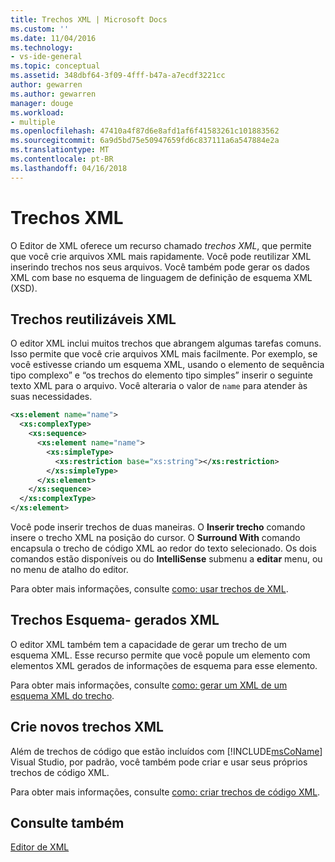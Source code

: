 ```yaml
---
title: Trechos XML | Microsoft Docs
ms.custom: ''
ms.date: 11/04/2016
ms.technology:
- vs-ide-general
ms.topic: conceptual
ms.assetid: 348dbf64-3f09-4fff-b47a-a7ecdf3221cc
author: gewarren
ms.author: gewarren
manager: douge
ms.workload:
- multiple
ms.openlocfilehash: 47410a4f87d6e8afd1af6f41583261c101883562
ms.sourcegitcommit: 6a9d5bd75e50947659fd6c837111a6a547884e2a
ms.translationtype: MT
ms.contentlocale: pt-BR
ms.lasthandoff: 04/16/2018
---
```

# <a name="xml-snippets"></a>Trechos XML
O Editor de XML oferece um recurso chamado *trechos XML*, que permite que você crie arquivos XML mais rapidamente. Você pode reutilizar XML inserindo trechos nos seus arquivos. Você também pode gerar os dados XML com base no esquema de linguagem de definição de esquema XML (XSD).  
  
## <a name="reusable-xml-snippets"></a>Trechos reutilizáveis XML  
 O editor XML inclui muitos trechos que abrangem algumas tarefas comuns. Isso permite que você crie arquivos XML mais facilmente. Por exemplo, se você estivesse criando um esquema XML, usando o elemento de sequência tipo complexo” e “os trechos do elemento tipo simples” inserir o seguinte texto XML para o arquivo. Você alteraria o valor de `name` para atender às suas necessidades.  
  
```xml
<xs:element name="name">  
  <xs:complexType>  
    <xs:sequence>  
      <xs:element name="name">  
        <xs:simpleType>  
          <xs:restriction base="xs:string"></xs:restriction>  
        </xs:simpleType>  
      </xs:element>  
    </xs:sequence>  
  </xs:complexType>  
</xs:element>  
```
  
 Você pode inserir trechos de duas maneiras. O **Inserir trecho** comando insere o trecho XML na posição do cursor. O **Surround With** comando encapsula o trecho de código XML ao redor do texto selecionado. Os dois comandos estão disponíveis ou do **IntelliSense** submenu a **editar** menu, ou no menu de atalho do editor.  
  
 Para obter mais informações, consulte [como: usar trechos de XML](../xml-tools/how-to-use-xml-snippets.md).  
  
## <a name="schema-generated-xml-snippets"></a>Trechos Esquema- gerados XML  
 O editor XML também tem a capacidade de gerar um trecho de um esquema XML. Esse recurso permite que você popule um elemento com elementos XML gerados de informações de esquema para esse elemento.  
  
 Para obter mais informações, consulte [como: gerar um XML de um esquema XML do trecho](../xml-tools/how-to-generate-an-xml-snippet-from-an-xml-schema.md).  
  
## <a name="create-new-xml-snippets"></a>Crie novos trechos XML  
 Além de trechos de código que estão incluídos com [!INCLUDE[msCoName](../xml-tools/includes/msconame_md.md)] Visual Studio, por padrão, você também pode criar e usar seus próprios trechos de código XML.  
  
 Para obter mais informações, consulte [como: criar trechos de código XML](../xml-tools/how-to-create-xml-snippets.md).  
  
## <a name="see-also"></a>Consulte também  
 [Editor de XML](../xml-tools/xml-editor.md)